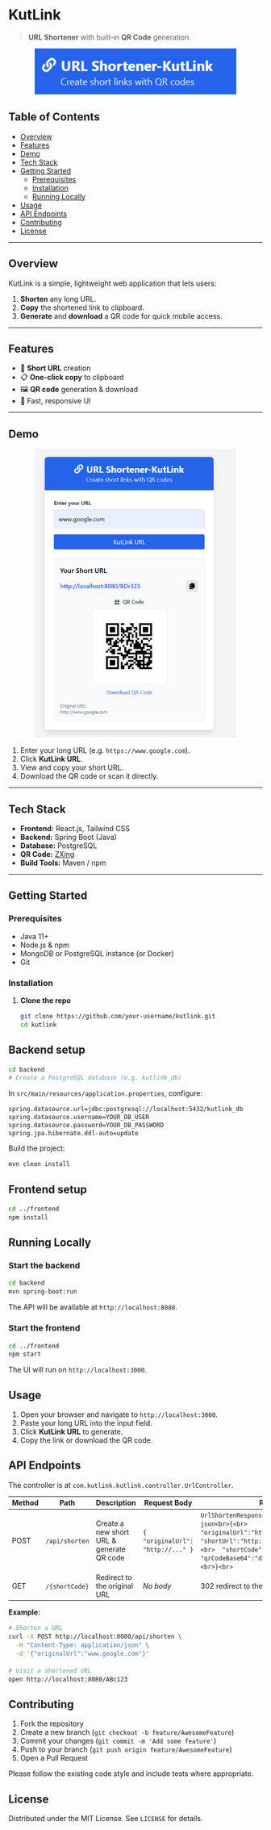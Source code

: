 # KutLink

> **URL Shortener** with built‑in **QR Code** generation.

<p align="center">
  <img src="assets/title kutlink.png" alt="KutLink Screenshot" width="400"/>
</p>

## Table of Contents

- [Overview](#overview)  
- [Features](#features)  
- [Demo](#demo)  
- [Tech Stack](#tech-stack)  
- [Getting Started](#getting-started)  
  - [Prerequisites](#prerequisites)  
  - [Installation](#installation)  
  - [Running Locally](#running-locally)  
- [Usage](#usage)  
- [API Endpoints](#api-endpoints)  
- [Contributing](#contributing)  
- [License](#license)  

---

## Overview

KutLink is a simple, lightweight web application that lets users:

1. **Shorten** any long URL.  
2. **Copy** the shortened link to clipboard.  
3. **Generate** and **download** a QR code for quick mobile access.

---

## Features

- 🔗 **Short URL** creation  
- 📋 **One‑click copy** to clipboard  
- 🖼️ **QR code** generation & download  
- 🚀 Fast, responsive UI  

---

## Demo

<p align="center">
  <img src="assets/kutlinkqr.png" alt="KutLink Screenshot" width="400" />
</p> 

1. Enter your long URL (e.g. `https://www.google.com`).  
2. Click **KutLink URL**.  
3. View and copy your short URL.  
4. Download the QR code or scan it directly.

---

## Tech Stack

- **Frontend:** React.js, Tailwind CSS  
- **Backend:** Spring Boot (Java)  
- **Database:** PostgreSQL 
- **QR Code:** [ZXing](https://github.com/zxing/zxing)  
- **Build Tools:** Maven / npm  

---

## Getting Started

### Prerequisites

- Java 11+  
- Node.js & npm  
- MongoDB or PostgreSQL instance (or Docker)  
- Git  

### Installation

1. **Clone the repo**  
   ```bash
   git clone https://github.com/your-username/kutlink.git
   cd kutlink
## Backend setup

```bash
cd backend
# Create a PostgreSQL database (e.g. kutlink_db)
```

In `src/main/resources/application.properties`, configure:

```properties
spring.datasource.url=jdbc:postgresql://localhost:5432/kutlink_db
spring.datasource.username=YOUR_DB_USER
spring.datasource.password=YOUR_DB_PASSWORD
spring.jpa.hibernate.ddl-auto=update
```

Build the project:

```bash
mvn clean install
```

## Frontend setup

```bash
cd ../frontend
npm install
```

## Running Locally

### Start the backend

```bash
cd backend
mvn spring-boot:run
```
The API will be available at `http://localhost:8080`.

### Start the frontend

```bash
cd ../frontend
npm start
```
The UI will run on `http://localhost:3000`.

## Usage

1. Open your browser and navigate to `http://localhost:3000`.  
2. Paste your long URL into the input field.  
3. Click **KutLink URL** to generate.  
4. Copy the link or download the QR code.

## API Endpoints

The controller is at `com.kutlink.kutlink.controller.UrlController`.

| Method | Path            | Description                               | Request Body                         | Response                                |
| ------ | --------------- | ----------------------------------------- | ------------------------------------ | --------------------------------------- |
| POST   | `/api/shorten`  | Create a new short URL & generate QR code | `{ "originalUrl": "http://..." }`    | `UrlShortenResponse` JSON:<br>```json<br>{<br>  "originalUrl":"http://www.google.com",<br>  "shortUrl":"http://localhost:8080/ABc123",<br>  "shortCode":"ABc123",<br>  "qrCodeBase64":"data:image/png;base64,..."<br>}<br>``` |
| GET    | `/{shortCode}`  | Redirect to the original URL              | _No body_                            | 302 redirect to the stored URL          |

**Example:**

```bash
# Shorten a URL
curl -X POST http://localhost:8080/api/shorten \
  -H "Content-Type: application/json" \
  -d '{"originalUrl":"www.google.com"}'

# Visit a shortened URL
open http://localhost:8080/ABc123
```
## Contributing

1. Fork the repository  
2. Create a new branch (`git checkout -b feature/AwesomeFeature`)  
3. Commit your changes (`git commit -m 'Add some feature'`)  
4. Push to your branch (`git push origin feature/AwesomeFeature`)  
5. Open a Pull Request  

Please follow the existing code style and include tests where appropriate.

## License

Distributed under the MIT License. See `LICENSE` for details.

